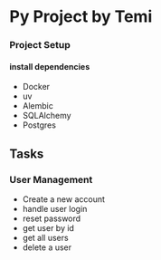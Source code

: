# Py Project by Temi

### Project Setup

#### install dependencies

- Docker
- uv
- Alembic
- SQLAlchemy
- Postgres

## Tasks

### User Management

- Create a new account
- handle user login
- reset password
- get user by id
- get all users
- delete a user
